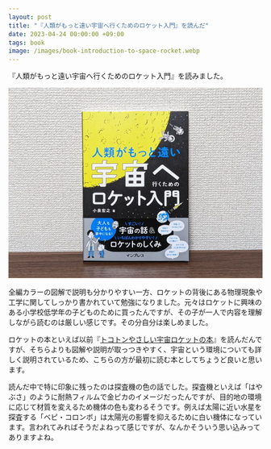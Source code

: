 ```yaml
---
layout: post
title: "『人類がもっと遠い宇宙へ行くためのロケット入門』を読んだ"
date: 2023-04-24 00:00:00 +09:00
tags: book
image: /images/book-introduction-to-space-rocket.webp
---
```


『人類がもっと遠い宇宙へ行くためのロケット入門』を読みました。

![表紙](/images/book-introduction-to-space-rocket.webp)

全編カラーの図解で説明も分かりやすい一方、ロケットの背後にある物理現象や工学に関してしっかり書かれていて勉強になりました。元々はロケットに興味のある小学校低学年の子どものために買ったんですが、その子が一人で内容を理解しながら読むのは厳しい感じです。その分自分は楽しめました。

ロケットの本といえば以前『[トコトンやさしい宇宙ロケットの本](/2019/07/01/book-space-rocket)』を読んだんですが、そちらよりも図解や説明が取っつきやすく、宇宙という環境についても詳しく説明されているため、こちらの方が最初に読む本としてちょうど良いと思います。

読んだ中で特に印象に残ったのは探査機の色の話でした。探査機といえば「はやぶさ」のように耐熱フィルムで金ピカのイメージだったんですが、目的地の環境に応じて材質を変えるため機体の色も変わるそうです。例えば太陽に近い水星を探査する「ベピ・コロンボ」は太陽光の影響を抑えるために白い機体になっています。言われてみればそうだよねって感じですが、なんかそういう思い込みってありますよね。